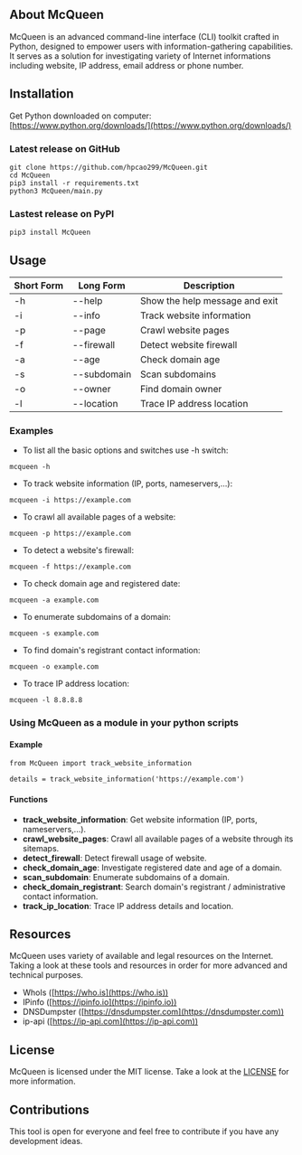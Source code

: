 ## About McQueen

McQueen is an advanced command-line interface (CLI) toolkit crafted in Python, designed to empower users with information-gathering capabilities. It serves as a solution for investigating variety of Internet informations including website, IP address, email address or phone number.

## Installation

Get Python downloaded on computer: [https://www.python.org/downloads/](https://www.python.org/downloads/)

### Latest release on GitHub

```
git clone https://github.com/hpcao299/McQueen.git
cd McQueen
pip3 install -r requirements.txt
python3 McQueen/main.py
```

### Lastest release on PyPI

```
pip3 install McQueen
```

## Usage

| Short Form | Long Form   | Description                    |
| ---------- | ----------- | ------------------------------ |
| -h         | --help      | Show the help message and exit |
| -i         | --info      | Track website information      |
| -p         | --page      | Crawl website pages            |
| -f         | --firewall  | Detect website firewall        |
| -a         | --age       | Check domain age               |
| -s         | --subdomain | Scan subdomains                |
| -o         | --owner     | Find domain owner              |
| -l         | --location  | Trace IP address location      |

### Examples

-   To list all the basic options and switches use -h switch:

`mcqueen -h`

-   To track website information (IP, ports, nameservers,...):

`mcqueen -i https://example.com`

-   To crawl all available pages of a website:

`mcqueen -p https://example.com`

-   To detect a website's firewall:

`mcqueen -f https://example.com`

-   To check domain age and registered date:

`mcqueen -a example.com`

-   To enumerate subdomains of a domain:

`mcqueen -s example.com`

-   To find domain's registrant contact information:

`mcqueen -o example.com`

-   To trace IP address location:

`mcqueen -l 8.8.8.8`

### Using McQueen as a module in your python scripts

#### Example

```
from McQueen import track_website_information

details = track_website_information('https://example.com')
```

#### Functions

-   **track_website_information**: Get website information (IP, ports, nameservers,...).
-   **crawl_website_pages**: Crawl all available pages of a website through its sitemaps.
-   **detect_firewall**: Detect firewall usage of website.
-   **check_domain_age**: Investigate registered date and age of a domain.
-   **scan_subdomain**: Enumerate subdomains of a domain.
-   **check_domain_registrant**: Search domain's registrant / administrative contact information.
-   **track_ip_location**: Trace IP address details and location.

## Resources

McQueen uses variety of available and legal resources on the Internet. Taking a look at these tools and resources in order for more advanced and technical purposes.

-   WhoIs ([https://who.is](https://who.is))
-   IPinfo ([https://ipinfo.io](https://ipinfo.io))
-   DNSDumpster ([https://dnsdumpster.com](https://dnsdumpster.com))
-   ip-api ([https://ip-api.com](https://ip-api.com))

## License

McQueen is licensed under the MIT license. Take a look at the [LICENSE](https://github.com/hpcao299/McQueen/blob/main-python/LICENSE) for more information.

## Contributions

This tool is open for everyone and feel free to contribute if you have any development ideas.
